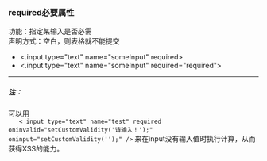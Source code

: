 ### required必要属性
功能：指定某输入是否必需 <br>
声明方式：空白，则表格就不能提交 <br>
  * <.input type="text" name="someInput" required>
  * <.input type="text" name="someInput" required="required">

----
##### 注：
可以用 <br>
`	< input type="text" name="test" required oninvalid="setCustomValidity('请输入！');" oninput="setCustomValidity('');" />` 
来在input没有输入值时执行计算，从而获得XSS的能力。 <br>
